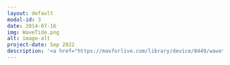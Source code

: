 ```yaml
---
layout: default
modal-id: 3
date: 2014-07-16
img: WaveTide.png
alt: image-alt
project-date: Sep 2022
description: '<a href="https://maxforlive.com/library/device/8449/wavetide">WaveTide</a> is a polyphonic virtual granular synthesizer designed and developed entirely by me, using Max for Live. It divides a sample into small grains then rearranges and loops it to synthesize new sounds. It’s a powerful polyphonic synth that supports playing up to 16 notes at once. It has basically all the functions of those mainstream granular synthesizers on the market, as well as its own comparative advantages. For example, WaveTide supports adjusting the amplitude of the grains in detail and selecting a range that can randomly generate the start points and durations of the grains. By the way, all three selecting tools on the left are corresponded, and thus can be either visual or precise. The expanded function area on the right is presented in a visual and interactive way, and most of the parameters in this device can be automated. This endows users more freedom to create new timbres and sound effects.(<a href="https://youtu.be/n4WbbN9dcpQ">Demonstration Video</a> / <a href="https://drive.google.com/file/d/1AdAz6JbAXNep23ewWcWHkTdwQ21SGmoW/view?usp=sharing">Introduction Document</a>)'
---
```

